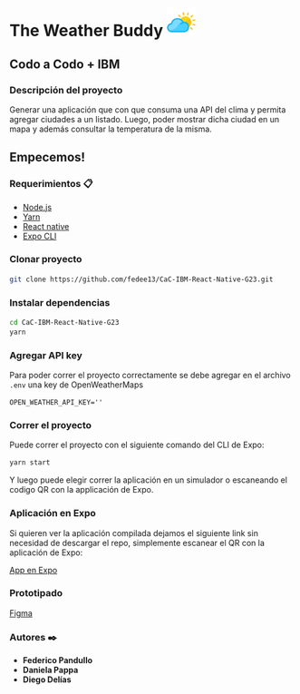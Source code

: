 # The Weather Buddy <img src="assets/icon.png" alt="Your image title" width="50"/>

## Codo a Codo + IBM

### Descripción del proyecto

Generar una aplicación que con que consuma una API del clima y permita agregar ciudades a un listado. Luego, poder mostrar dicha ciudad en un mapa y además consultar la temperatura de la misma.

## Empecemos!

### Requerimientos :clipboard:

- [Node.js](https://nodejs.org)
- [Yarn](https://classic.yarnpkg.com)
- [React native](https://reactnative.dev/docs/getting-started)
- [Expo CLI](https://expo.io/tools)

### Clonar proyecto

``` bash
git clone https://github.com/fedee13/CaC-IBM-React-Native-G23.git
```

### Instalar dependencias

```bash
cd CaC-IBM-React-Native-G23
yarn
```

### Agregar API key

Para poder correr el proyecto correctamente se debe agregar en el archivo `.env` una key de OpenWeatherMaps

```env
OPEN_WEATHER_API_KEY=''
```

### Correr el proyecto

Puede correr el proyecto con el siguiente comando del CLI de Expo:

```bash
yarn start
```

Y luego puede elegir correr la aplicación en un simulador o escaneando el codigo QR con la applicación de Expo.

### Aplicación en Expo

Si quieren ver la aplicación compilada dejamos el siguiente link sin necesidad de descargar el repo, simplemente escanear el QR con la aplicación de Expo:

[App en Expo](https://expo.dev/@cac-2021-ibm-mobile-grupo-23/the-weather-buddy)

### Prototipado

[Figma](https://www.figma.com/file/Rqpj9aynTduQwb3LcmHtKQ/PantallasAppClima?node-id=0%3A1)

### Autores :black_nib:

* **Federico Pandullo**
* **Daniela Pappa**
* **Diego Delías**
